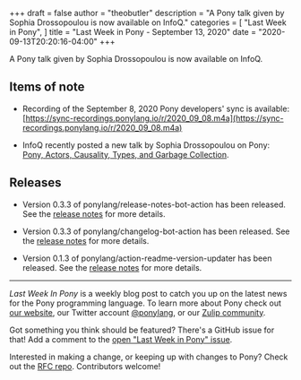 +++
draft = false
author = "theobutler"
description = "A Pony talk given by Sophia Drossopoulou is now available on InfoQ."
categories = [
    "Last Week in Pony",
]
title = "Last Week in Pony - September 13, 2020"
date = "2020-09-13T20:20:16-04:00"
+++

A Pony talk given by Sophia Drossopoulou is now available on InfoQ.
<!--more-->

## Items of note

- Recording of the September 8, 2020 Pony developers' sync is available: [https://sync-recordings.ponylang.io/r/2020_09_08.m4a](https://sync-recordings.ponylang.io/r/2020_09_08.m4a)

- InfoQ recently posted a new talk by Sophia Drossopoulou on Pony: [Pony, Actors, Causality, Types, and Garbage Collection](https://www.infoq.com/presentations/pony-types-garbage-collection/).

## Releases

- Version 0.3.3 of ponylang/release-notes-bot-action has been released.
See the [release notes](https://github.com/ponylang/release-notes-bot-action/releases/tag/0.3.3) for more details.

- Version 0.3.3 of ponylang/changelog-bot-action has been released.
See the [release notes](https://github.com/ponylang/changelog-bot-action/releases/tag/0.3.3) for more details.

- Version 0.1.3 of ponylang/action-readme-version-updater has been released.
See the [release notes](https://github.com/ponylang/action-readme-version-updater/releases/tag/0.1.3) for more details.

---

_Last Week In Pony_ is a weekly blog post to catch you up on the latest news for the Pony programming language. To learn more about Pony check out [our website](https://ponylang.io), our Twitter account [@ponylang](https://twitter.com/ponylang), or our [Zulip community](https://ponylang.zulipchat.com).

Got something you think should be featured? There's a GitHub issue for that! Add a comment to the [open "Last Week in Pony" issue](https://github.com/ponylang/ponylang.github.io/issues?q=is%3Aissue+is%3Aopen+label%3Alast-week-in-pony).

Interested in making a change, or keeping up with changes to Pony? Check out the [RFC repo](https://github.com/ponylang/rfcs). Contributors welcome!
